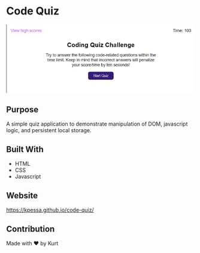 # Code Quiz
![Intro image of application](https://github.com/kpessa/code-quiz/raw/main/assets/images/image.png)

## Purpose
A simple quiz application to demonstrate manipulation of DOM, javascript logic, and persistent local storage.

## Built With
* HTML
* CSS
* Javascript

## Website
https://kpessa.github.io/code-quiz/

## Contribution
Made with ❤️ by Kurt
